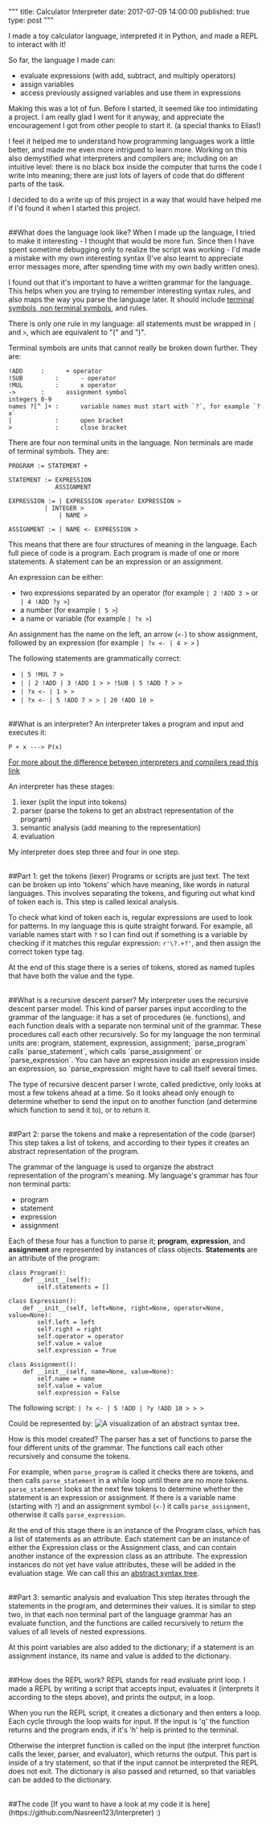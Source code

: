 """
title: Calculator Interpreter
date: 2017-07-09 14:00:00
published: true
type: post
"""


I made a toy calculator language, interpreted it in Python, and made a REPL to interact with it!

So far, the language I made can:

- evaluate expressions (with add, subtract, and multiply operators)
- assign variables
- access previously assigned variables and use them in expressions

Making this was a lot of fun.  Before I started, it seemed like too intimidating a project.  I am really glad I went for it anyway, and appreciate the encouragement I got from other people to start it. (a special thanks to Elias!)

I feel it helped me to understand how programming languages work a little better, and made me even more intrigued to learn more.  Working on this also demystified what interpreters and compilers are; including on an intuitive level: there is no black box inside the computer that turns the code I write into meaning; there are just lots of layers of code that do different parts of the task.

I decided to do a write up of this project in a way that would have helped me if I'd found it when I started this project.


<br />
##What does the language look like?
When I made up the language, I tried to make it interesting - I thought that would be more fun.  Since then I have spent sometime debugging only to realize the script was working - I'd made a mistake with my own interesting syntax (I've also learnt to appreciate error messages more, after spending time with my own badly written ones). 

I found out that it's important to have a written grammar for the language.  This helps when you are trying to remember interesting syntax rules, and also maps the way you parse the language later.  It should include [terminal symbols, non terminal symbols](https://en.wikipedia.org/wiki/Terminal_and_nonterminal_symbols), and rules. 

There is only one rule in my language: all statements must be wrapped in `|` and `>`, which are equivalent to "(" and ")".

Terminal symbols are units that cannot really be broken down further. They are:


    !ADD	 :      + operator
    !SUB         :      - operator
    !MUL         :      x operator
    ->		 :      assignment symbol
    integers 0-9 
    names ?[^ ]+ :      variable names must start with `?`, for example `?x`
    |	         :      open bracket
    >	         :      close bracket 


There are four non terminal units in the language.  Non terminals are made of terminal symbols.  They are:

    PROGRAM := STATEMENT +

    STATEMENT := EXPRESSION
                 ASSIGNMENT

    EXPRESSION := | EXPRESSION operator EXPRESSION >
         	  | INTEGER >
                  | NAME >

    ASSIGNMENT := | NAME <- EXPRESSION >


This means that there are four structures of meaning in the language.  Each full piece of code is a program.  Each program is made of one or more statements.  A statement can be an expression or an assignment. 

An expression can be either:

- two expressions separated by an operator (for example `| 2 !ADD 3 >` or `| 4 !ADD ?y >`)
- a number (for example `| 5 >`)
- a name or variable (for example `| ?x >`)

An assignment has the name on the left, an arrow (`<-`) to show assignment, followed by an expression (for example `| ?x <- | 4 > >` )


The following statements are grammatically correct:

- `| 5 !MUL 7 >`
- `| | 2 !ADD | 3 !ADD 1 > > !SUB | 5 !ADD 7 > >`
- `| ?x <- | 1 > >`
- `| ?x <- | 5 !ADD 7 > > | 20 !ADD 10 >`


<br />
##What is an interpreter?
An interpreter takes a program and input and executes it: 

    P + x ---> P(x)

[For more about the difference between interpreters and compilers read this link](http://cs.lmu.edu/~ray/notes/introcompilers/)

An interpreter has these stages: 

1) lexer (split the input into tokens)
2) parser (parse the tokens to get an abstract representation of the program)
3) semantic analysis (add meaning to the representation)
4) evaluation

My interpreter does step three and four in one step. 



<br />
##Part 1: get the tokens (lexer)
Programs or scripts are just text.  The text can be broken up into 'tokens' which have meaning, like words in natural languages.  This involves separating the tokens, and figuring out what kind of token each is.  This step is called lexical analysis.

To check what kind of token each is, regular expressions are used to look for patterns.  In my language this is quite straight forward.  For example, all variable names start with `?` so I can find out if something is a variable by checking if it matches this regular expression: `r'\?.+?'`, and then assign the correct token type tag. 

At the end of this stage there is a series of tokens, stored as named tuples that have both the value and the type. 


<br />
##What is a recursive descent parser?
My interpreter uses the recursive descent parser model.  This kind of parser parses input according to the grammar of the language: it has a set of procedures (ie. functions), and each function deals with a separate non terminal unit of the grammar.  These procedures call each other recursively.  So for my language the non terminal units are: program, statement, expression, assignment;  `parse_program` calls `parse_statement`, which calls `parse_assignment` or `parse_expression`.  You can have an expression inside an expression inside an expression, so `parse_expression` might have to call itself several times. 

The type of recursive descent parser I wrote, called predictive, only looks at most a few tokens ahead at a time.  So it looks ahead only enough to determine whether to send the input on to another function (and determine which function to send it to), or to return it.


<br />
##Part 2: parse the tokens and make a representation of the code (parser)
This step takes a list of tokens, and according to their types it creates an abstract representation of the program. 

The grammar of the language is used to organize the abstract representation of the program's meaning.  My language's grammar has four non terminal parts:

- program
- statement
- expression
- assignment

Each of these four has a function to parse it; **program**, **expression**, and **assignment** are represented by instances of class objects.  **Statements** are an attribute of the program:

```
class Program():
    def __init__(self):
        self.statements = []

class Expression():
    def __init__(self, left=None, right=None, operator=None, value=None):
        self.left = left
        self.right = right
        self.operator = operator
        self.value = value
        self.expression = True

class Assignment():
    def __init__(self, name=None, value=None):
        self.name = name
        self.value = value
        self.expression = False
```

The following script:
`| ?x <- | 5 !ADD | ?y !ADD 10 > > >`

Could be represented by:
![A visualization of an abstract syntax tree.](/blog/media/AST-graph.png "A visualization of an abstract syntax tree")

How is this model created?  The parser has a set of functions to parse the four different units of the grammar.  The functions call each other recursively and consume the tokens. 

For example, when `parse_program` is called it checks there are tokens, and then calls `parse_statement` in a while loop until there are no more tokens. `parse_statement` looks at the next few tokens to determine whether the statement is an expression or assignment.  If there is a variable name (starting with `?`) and an assignment symbol (`<-`) it calls `parse_assignment`, otherwise it calls `parse_expression`. 

At the end of this stage there is an instance of the Program class, which has a list of statements as an attribute.  Each statement can be an instance of either the Expression class or the Assignment class, and can contain another instance of the expression class as an attribute. The expression instances do not yet have value attributes, these will be added in the evaluation stage.  We can call this an [abstract syntax tree](https://en.wikipedia.org/wiki/Abstract_syntax_tree).



<br />
##Part 3: semantic analysis and evaluation 
This step iterates through the statements in the program, and determines their values.  It is similar to step two, in that each non terminal part of the language grammar has an evaluate function, and the functions are called recursively to return the values of all levels of nested expressions. 

At this point variables are also added to the dictionary; if a statement is an assignment instance, its name and value is added to the dictionary.



<br />
##How does the REPL work?
REPL stands for read evaluate print loop.  I made a REPL by writing a script that accepts input, evaluates it (interprets it according to the steps above), and prints the output, in a loop.

When you run the REPL script, it creates a dictionary and then enters a loop.  Each cycle through the loop waits for input.  If the input is 'q' the function returns and the program ends, if it's 'h' help is printed to the terminal. 

Otherwise the interpret function is called on the input (the interpret function calls the lexer, parser, and evaluator), which returns the output.  This part is inside of a try statement, so that if the input cannot be interpreted the REPL does not exit.  The dictionary is also passed and returned, so that variables can be added to the dictionary.



<br />
##The code
[If you want to have a look at my code it is here](https://github.com/Nasreen123/Interpreter) :) 




